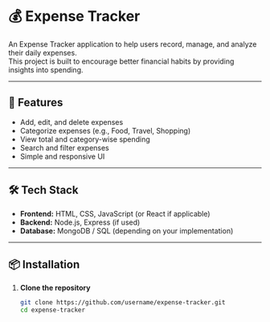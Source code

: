 # 💰 Expense Tracker

An Expense Tracker application to help users record, manage, and analyze their daily expenses.  
This project is built to encourage better financial habits by providing insights into spending.

---

## 🚀 Features
- Add, edit, and delete expenses
- Categorize expenses (e.g., Food, Travel, Shopping)
- View total and category-wise spending
- Search and filter expenses
- Simple and responsive UI

---

## 🛠️ Tech Stack
- **Frontend:** HTML, CSS, JavaScript (or React if applicable)  
- **Backend:** Node.js, Express (if used)  
- **Database:** MongoDB / SQL (depending on your implementation)

---

## 📦 Installation

1. **Clone the repository**
   ```bash
   git clone https://github.com/username/expense-tracker.git
   cd expense-tracker
